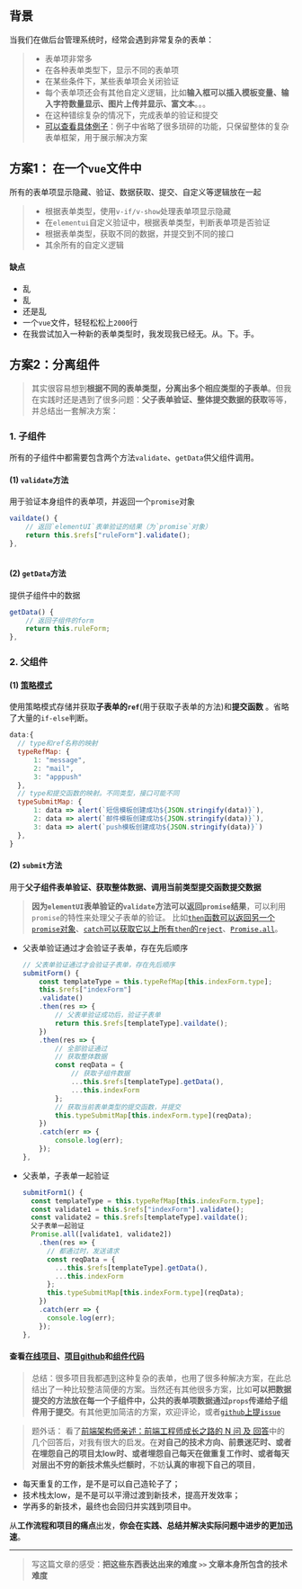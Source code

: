 
## 背景
 当我们在做后台管理系统时，经常会遇到非常复杂的表单：
> + 表单项非常多
> + 在各种表单类型下，显示不同的表单项
> + 在某些条件下，某些表单项会关闭验证
> + 每个表单项还会有其他自定义逻辑，比如**输入框可以插入模板变量、输入字符数量显示、图片上传并显示、富文本**。。。
> + 在这种错综复杂的情况下，完成表单的验证和提交
> + [可以查看具体例子](https://kevinlij.github.io/Verification-of-complex-forms/)：例子中省略了很多琐碎的功能，只保留整体的复杂表单框架，用于展示解决方案

## 方案1： 在一个`vue`文件中
 所有的表单项显示隐藏、验证、数据获取、提交、自定义等逻辑放在一起
> + 根据表单类型，使用`v-if/v-show`处理表单项显示隐藏
> + 在`elementui`自定义验证中，根据表单类型，判断表单项是否验证
> + 根据表单类型，获取不同的数据，并提交到不同的接口
> + 其余所有的自定义逻辑

#### 缺点
+ 乱
+ 乱
+ 还是乱
+ 一个`vue`文件，轻轻松松上`2000`行
+ 在我尝试加入一种新的表单类型时，我发现我已经无。从。下。手。
  

## 方案2：分离组件
> 其实很容易想到**根据不同的表单类型，分离出多个相应类型的子表单**。但我在实践时还是遇到了很多问题：**父子表单验证、整体提交数据的获取**等等，并总结出一套解决方案：

### 1. 子组件
所有的子组件中都需要包含两个方法`validate`、`getData`供父组件调用。

#### (1) **`validate`方法**
用于验证本身组件的表单项，并返回一个`promise`对象
```js
vaildate() {
    // 返回`elementUI`表单验证的结果（为`promise`对象）
    return this.$refs["ruleForm"].validate();
},
    
```
#### (2) **`getData`方法**
提供子组件中的数据
```js
getData() {
    // 返回子组件的form
    return this.ruleForm;
},
```

### 2. 父组件

#### (1) [策略模式](https://www.cnblogs.com/xiaohuochai/p/8029651.html)
使用策略模式存储并获取**子表单的`ref`**(用于获取子表单的方法)和**提交函数** 。省略了大量的`if-else`判断。

  ```js
  data:{
    // type和ref名称的映射
    typeRefMap: {
        1: "message",
        2: "mail",
        3: "apppush"
    },
    // type和提交函数的映射。不同类型，接口可能不同
    typeSubmitMap: {
        1: data => alert(`短信模板创建成功${JSON.stringify(data)}`),
        2: data => alert(`邮件模板创建成功${JSON.stringify(data)}`),
        3: data => alert(`push模板创建成功${JSON.stringify(data)}`)
    },
  }
  ```
  
#### (2) **`submit`方法**
用于**父子组件表单验证、获取整体数据、调用当前类型提交函数提交数据**
> **因为`elementUI`表单验证的`validate`方法可以返回`promise`结果**，可以利用`promise`的特性来处理父子表单的验证。
比如[`then`函数可以返回另一个`promise`对象](https://juejin.im/post/5cc17448f265da0379417cfc#heading-0)、[`catch`可以获取它以上所有`then`的`reject`](https://juejin.im/post/5cc17448f265da0379417cfc#heading-1)、[`Promise.all`](https://juejin.im/post/5cc17448f265da0379417cfc#heading-6)。

+ 父表单验证通过才会验证子表单，存在先后顺序
    ```js
    // 父表单验证通过才会验证子表单，存在先后顺序
    submitForm() {
        const templateType = this.typeRefMap[this.indexForm.type];
        this.$refs["indexForm"]
        .validate()
        .then(res => {
            // 父表单验证成功后，验证子表单
            return this.$refs[templateType].vaildate();
        })
        .then(res => {
            // 全部验证通过
            // 获取整体数据
            const reqData = {
                // 获取子组件数据
                ...this.$refs[templateType].getData(),
                ...this.indexForm
            };
            // 获取当前表单类型的提交函数，并提交
            this.typeSubmitMap[this.indexForm.type](reqData);
        })
        .catch(err => {
            console.log(err);
        });
    },
    ```
+ 父表单，子表单一起验证
  ```js
  submitForm1() {
    const templateType = this.typeRefMap[this.indexForm.type];
    const validate1 = this.$refs["indexForm"].validate();
    const validate2 = this.$refs[templateType].vaildate();
    父子表单一起验证
    Promise.all([validate1, validate2])
      .then(res => {
        // 都通过时，发送请求
        const reqData = {
          ...this.$refs[templateType].getData(),
          ...this.indexForm
        };
        this.typeSubmitMap[this.indexForm.type](reqData);
      })
      .catch(err => {
        console.log(err);
      });
  },
  ```

#### 查看[在线项目](https://kevinlij.github.io/Verification-of-complex-forms/)、[项目github](https://github.com/kevinLiJ/Verification-of-complex-forms)和[组件代码](https://github.com/kevinLiJ/Verification-of-complex-forms/tree/master/src/components)

> 总结：很多项目我都遇到这种复杂的表单，也用了很多种解决方案，在此总结出了一种比较整洁简便的方案。当然还有其他很多方案，比如**可以把数据提交的方法放在每一个子组件中，公共的表单项数据通过`props`传递给子组件用于提交**。有其他更加简洁的方案，欢迎评论，或者[`github`上提`issue`](https://github.com/kevinLiJ/Verification-of-complex-forms/issues)


> 题外话： 看了[前端架构师亲述：前端工程师成长之路的 N 问 及 回答](https://juejin.im/post/5d0ba00af265da1bc7524043#heading-3)中的几个回答后，对我有很大的启发。在**对自己的技术方向、前景迷茫时、或者在埋怨自己的项目太low时、或者埋怨自己每天在做重复工作时、或者每天对层出不穷的新技术焦头烂额时**，不妨**认真的审视下自己的项目**，
+ 每天重复的工作，是不是可以自己造轮子了；
+ 技术栈太low，是不是可以平滑过渡到新技术，提高开发效率；
+ 学再多的新技术，最终也会回归并实践到项目中。

从**工作流程和项目的痛点**出发，**你会在实践、总结并解决实际问题中进步的更加迅速**。


---

> 写这篇文章的感受：**把这些东西表达出来的难度 `>>` 文章本身所包含的技术难度**